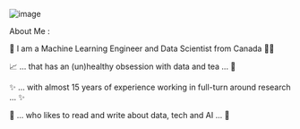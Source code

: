 ![image](https://github.com/katml/curiosity/assets/164201624/5c25607c-830d-49a7-abc7-8a2f036fbafb)

About Me :

:wave: I am a Machine Learning Engineer and Data Scientist from Canada  :woman_technologist:

📈 ... that has an (un)healthy obsession with data and tea ... :tea:

✨ ... with almost 15 years of experience working in full-turn around research ... ✨

:brain: ... who likes to read and write about data, tech and AI ... :wrench:
